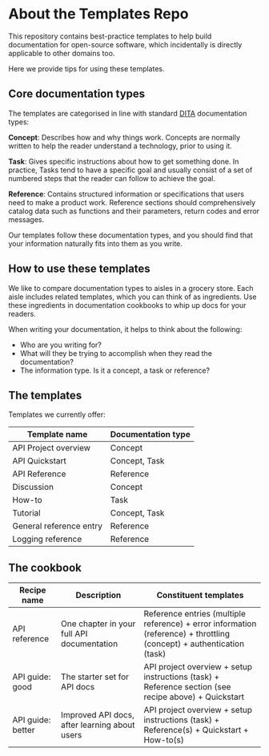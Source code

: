 # About the Templates Repo

This repository contains best-practice templates to help build documentation for open-source software, which incidentally is directly applicable to other domains too.

Here we provide tips for using these templates.

## Core documentation types
The templates are categorised in line with standard [DITA](http://docs.oasis-open.org/dita/dita/v1.3/errata02/os/complete/part3-all-inclusive/archSpec/technicalContent/dita-technicalContent-InformationTypes.html#dita_technicalContent_InformationTypes) documentation types:

**Concept**: Describes how and why things work. Concepts are normally written to help the reader understand a technology, prior to using it. 

**Task**: Gives specific instructions about how to get something done. In practice, Tasks tend to have a specific goal and usually consist of a set of numbered steps that the reader can follow to achieve the goal. 

**Reference**: Contains structured information or specifications that users need to make a product work. Reference sections should comprehensively catalog data such as functions and their parameters, return codes and error messages.

Our templates follow these documentation types, and you should find that your information naturally fits into them as you write.

## How to use these templates

We like to compare documentation types to aisles in a grocery store. Each aisle includes related templates, which you can think of as ingredients. Use these ingredients in documentation cookbooks to whip up docs for your readers.

When writing your documentation, it helps to think about the following:

* Who are you writing for?
* What will they be trying to accomplish when they read the documentation?
* The information type. Is it a concept, a task or reference? 

## The templates

Templates we currently offer:

| Template name | Documentation type |
| ---------------------- | ------- |
API Project overview | Concept 
API Quickstart | Concept, Task
API Reference | Reference
Discussion | Concept
How-to | Task
Tutorial | Concept, Task
General reference entry | Reference
Logging reference | Reference

## The cookbook

| Recipe name | Description |Constituent templates |
| ------- | ------- | ----------------- |
| API reference | One chapter in your full API documentation | Reference entries (multiple reference) + error information (reference) + throttling (concept) + authentication (task) |
| API guide: good | The starter set for API docs | API project overview + setup instructions (task) + Reference section (see recipe above) + Quickstart |
| API guide: better | Improved API docs, after learning about users | API project overview + setup instructions (task) + Reference(s) + Quickstart + How-to(s) |



